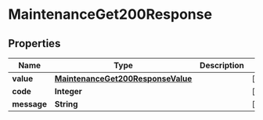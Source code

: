 

# MaintenanceGet200Response


## Properties

| Name | Type | Description | Notes |
|------------ | ------------- | ------------- | -------------|
|**value** | [**MaintenanceGet200ResponseValue**](MaintenanceGet200ResponseValue.md) |  |  [optional] |
|**code** | **Integer** |  |  [optional] |
|**message** | **String** |  |  [optional] |



